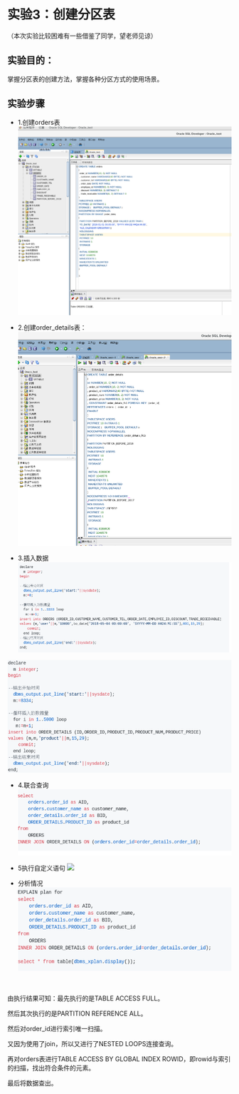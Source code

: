 # 实验3：创建分区表
（本次实验比较困难有一些借鉴了同学，望老师见谅）

## 实验目的：

掌握分区表的创建方法，掌握各种分区方式的使用场景。

## 实验步骤

- 1.创建orders表
![](https://github.com/supermanliuyang/Oracle/blob/master/test3.1.png)

- 2.创建order_details表：
![](https://github.com/supermanliuyang/Oracle/blob/master/test3.2.png)

- 3.插入数据
![](https://github.com/supermanliuyang/Oracle/blob/master/test3.3.png)

![](https://github.com/supermanliuyang/Oracle/blob/master/test3.4.png)

- 4.联合查询
![](https://github.com/supermanliuyang/Oracle/blob/master/test3.5.png)

- 5执行自定义语句
![](https://github.com/supermanliuyang/Oracle/blob/master/test3.6.png)

- 分析情况
![](https://github.com/supermanliuyang/Oracle/blob/master/test3.7.png)


<br>
<br>
由执行结果可知：最先执行的是TABLE ACCESS FULL。

然后其次执行的是PARTITION REFERENCE ALL。

然后对order_id进行索引唯一扫描。

又因为使用了join，所以又进行了NESTED LOOPS连接查询。

再对orders表进行TABLE ACCESS BY GLOBAL INDEX ROWID，即rowid与索引的扫描，找出符合条件的元素。

最后将数据查出。
